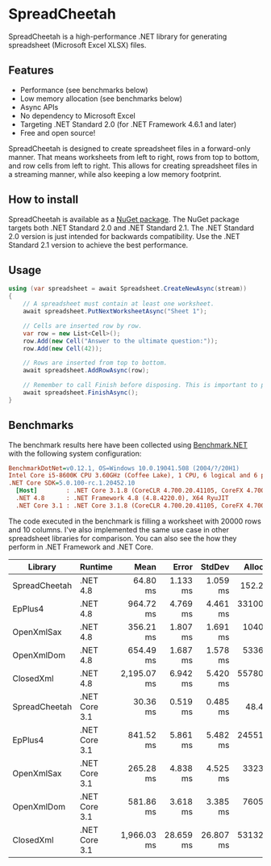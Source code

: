 # SpreadCheetah
SpreadCheetah is a high-performance .NET library for generating spreadsheet (Microsoft Excel XLSX) files.


## Features
- Performance (see benchmarks below)
- Low memory allocation (see benchmarks below)
- Async APIs
- No dependency to Microsoft Excel
- Targeting .NET Standard 2.0 (for .NET Framework 4.6.1 and later)
- Free and open source!

SpreadCheetah is designed to create spreadsheet files in a forward-only manner.
That means worksheets from left to right, rows from top to bottom, and row cells from left to right.
This allows for creating spreadsheet files in a streaming manner, while also keeping a low memory footprint.


## How to install
SpreadCheetah is available as a [NuGet package](https://www.nuget.org/packages/SpreadCheetah). The NuGet package targets both .NET Standard 2.0 and .NET Standard 2.1.
The .NET Standard 2.0 version is just intended for backwards compatibility. Use the .NET Standard 2.1 version to achieve the best performance.


## Usage
```cs
using (var spreadsheet = await Spreadsheet.CreateNewAsync(stream))
{
    // A spreadsheet must contain at least one worksheet.
    await spreadsheet.PutNextWorksheetAsync("Sheet 1");

    // Cells are inserted row by row.
    var row = new List<Cell>();
    row.Add(new Cell("Answer to the ultimate question:"));
    row.Add(new Cell(42));

    // Rows are inserted from top to bottom.
    await spreadsheet.AddRowAsync(row);

    // Remember to call Finish before disposing. This is important to properly finalize the XLSX file.
    await spreadsheet.FinishAsync();
}
```

## Benchmarks
The benchmark results here have been collected using [Benchmark.NET](https://github.com/dotnet/benchmarkdotnet) with the following system configuration:

``` ini
BenchmarkDotNet=v0.12.1, OS=Windows 10.0.19041.508 (2004/?/20H1)
Intel Core i5-8600K CPU 3.60GHz (Coffee Lake), 1 CPU, 6 logical and 6 physical cores
.NET Core SDK=5.0.100-rc.1.20452.10
  [Host]        : .NET Core 3.1.8 (CoreCLR 4.700.20.41105, CoreFX 4.700.20.41903), X64 RyuJIT
  .NET 4.8      : .NET Framework 4.8 (4.8.4220.0), X64 RyuJIT
  .NET Core 3.1 : .NET Core 3.1.8 (CoreCLR 4.700.20.41105, CoreFX 4.700.20.41903), X64 RyuJIT
```

The code executed in the benchmark is filling a worksheet with 20000 rows and 10 columns. I've also implemented the same use case in other spreadsheet libraries for comparison. You can also see the how they perform in .NET Framework and .NET Core.

|       Library |       Runtime |        Mean |     Error |    StdDev |    Allocated |
|-------------- |-------------- |------------:|----------:|----------:|-------------:|
| SpreadCheetah |      .NET 4.8 |    64.80 ms |  1.133 ms |  1.059 ms |    152.23 KB |
|       EpPlus4 |      .NET 4.8 |   964.72 ms |  4.769 ms |  4.461 ms | 331005.53 KB |
|    OpenXmlSax |      .NET 4.8 |   356.21 ms |  1.807 ms |  1.691 ms |  10407.93 KB |
|    OpenXmlDom |      .NET 4.8 |   654.49 ms |  1.687 ms |  1.578 ms |  53369.68 KB |
|     ClosedXml |      .NET 4.8 | 2,195.07 ms |  6.942 ms |  5.420 ms | 557807.62 KB |
| SpreadCheetah | .NET Core 3.1 |    30.36 ms |  0.519 ms |  0.485 ms |     48.44 KB |
|       EpPlus4 | .NET Core 3.1 |   841.52 ms |  5.861 ms |  5.482 ms | 245513.84 KB |
|    OpenXmlSax | .NET Core 3.1 |   265.28 ms |  4.838 ms |  4.525 ms |  33235.98 KB |
|    OpenXmlDom | .NET Core 3.1 |   581.86 ms |  3.618 ms |  3.385 ms |  76051.36 KB |
|     ClosedXml | .NET Core 3.1 | 1,966.03 ms | 28.659 ms | 26.807 ms | 531324.38 KB |
